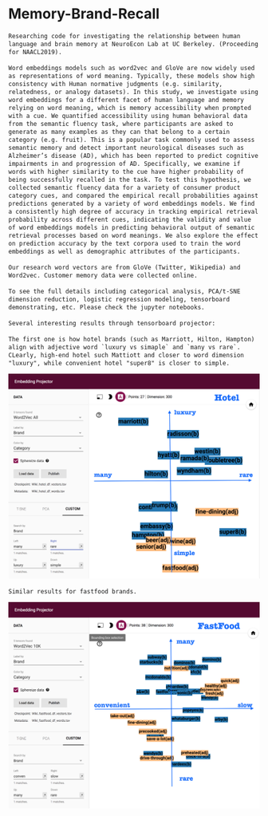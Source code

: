 # Memory-Brand-Recall

    Researching code for investigating the relationship between human language and brain memory at NeuroEcon Lab at UC Berkeley. (Proceeding for NAACL2019).

    Word embeddings models such as word2vec and GloVe are now widely used as representations of word meaning. Typically, these models show high consistency with Human normative judgments (e.g. similarity, relatedness, or analogy datasets). In this study, we investigate using word embeddings for a different facet of human language and memory relying on word meaning, which is memory accessibility when prompted with a cue. We quantified accessibility using human behavioral data from the semantic fluency task, where participants are asked to generate as many examples as they can that belong to a certain category (e.g. fruit). This is a popular task commonly used to assess semantic memory and detect important neurological diseases such as Alzheimer’s disease (AD), which has been reported to predict cognitive impairments in and progression of AD. Specifically, we examine if words with higher similarity to the cue have higher probability of being successfully recalled in the task. To test this hypothesis, we collected semantic fluency data for a variety of consumer product category cues, and compared the empirical recall probabilities against predictions generated by a variety of word embeddings models. We find a consistently high degree of accuracy in tracking empirical retrieval probability across different cues, indicating the validity and value of word embeddings models in predicting behavioral output of semantic retrieval processes based on word meanings. We also explore the effect on prediction accuracy by the text corpora used to train the word embeddings as well as demographic attributes of the participants.
    
    Our research word vectors are from GloVe (Twitter, Wikipedia) and Word2vec. Customer memory data were collected online.
    
    To see the full details including categorical analysis, PCA/t-SNE dimension reduction, logistic regression modeling, tensorboard demonstrating, etc. Please check the jupyter notebooks.
    
    Several interesting results through tensorboard projector:
    
    The first one is how hotel brands (such as Marriott, Hilton, Hampton) align with adjective word `luxury vs simaple` and `many vs rare`. CLearly, high-end hotel such Mattiott and closer to word dimension "luxury", while convenient hotel "super8" is closer to simple.
    
![title](tensorboard_image/hotel.png)



    Similar results for fastfood brands.
    
![title](tensorboard_image/fastfood.png)

    
